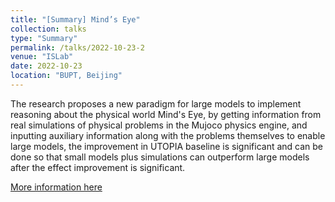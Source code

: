 ```yaml
---
title: "[Summary] Mind’s Eye"
collection: talks
type: "Summary"
permalink: /talks/2022-10-23-2
venue: "ISLab"
date: 2022-10-23
location: "BUPT, Beijing"
---
```

The research proposes a new paradigm for large models to implement reasoning about the physical world Mind's Eye, by getting information from real simulations of physical problems in the Mujoco physics engine, and inputting auxiliary information along with the problems themselves to enable large models, the improvement in UTOPIA baseline is significant and can be done so that small models plus simulations can outperform large models after the effect improvement is significant.

[More information here](https://www.yuque.com/liujiarun-kfs4n/blblwd/yt7uc8?singleDoc)
